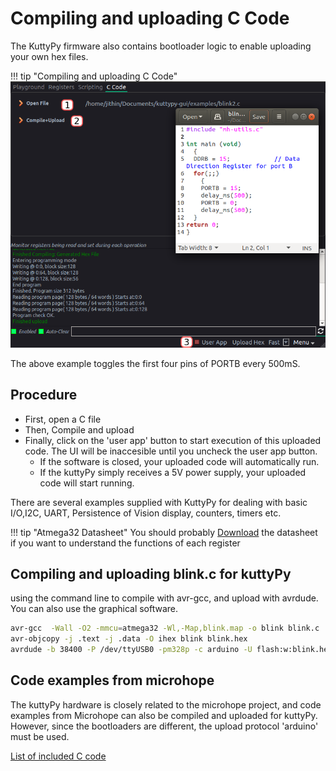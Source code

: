 # Compiling and uploading C Code

The KuttyPy firmware also contains bootloader logic to enable uploading your own hex files.

!!! tip "Compiling and uploading C Code"
	![](../images/c_code.png "C Code section")

The above example toggles the first four pins of PORTB every 500mS. 

## Procedure

* First, open a C file
* Then, Compile and upload
* Finally, click on the 'user app' button to start execution of this uploaded code. The UI will be inaccesible until you uncheck the user app button.
	* If the software is closed, your uploaded code will automatically run.
	* If the kuttyPy simply receives a 5V power supply, your uploaded code will start running.

There are several examples supplied with KuttyPy for dealing with basic I/O,I2C, UART, Persistence of Vision
display, counters, timers etc.

!!! tip "Atmega32 Datasheet"
	You should probably [Download](http://ww1.microchip.com/downloads/en/devicedoc/doc2503.pdf) the datasheet 
	if you want to understand the functions of each register
 

## Compiling and uploading blink.c for kuttyPy
using the command line to compile with avr-gcc, and upload with avrdude. You can also use the graphical software. 

```bash
avr-gcc  -Wall -O2 -mmcu=atmega32 -Wl,-Map,blink.map -o blink blink.c
avr-objcopy -j .text -j .data -O ihex blink blink.hex
avrdude -b 38400 -P /dev/ttyUSB0 -pm328p -c arduino -U flash:w:blink.hex  #Verify if the device is ttyUSB0
```


## Code examples from microhope

The kuttyPy hardware is closely related to the microhope project, and code examples from Microhope can also be
compiled and uploaded for kuttyPy. However, since the bootloaders are different, the upload protocol 'arduino'
must be used.

[List of included C code](../c_examples)
